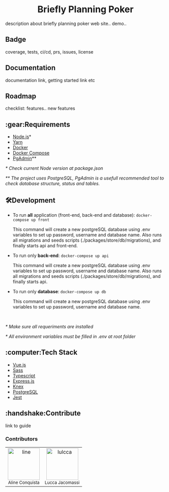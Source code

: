 <h1 align="center"> 
    Briefly Planning Poker 
</h1>
<p>
    description about briefly planning poker web site.. demo..
</p>


<h2>
    Badge
</h2>
<p>
    coverage, tests, ci/cd, prs, issues, license
</p>


<h2> 
    Documentation
</h2>
<p>
    documentation link, getting started link etc
</p>

<h2>
    Roadmap
</h2>
<p>
    checklist: features.. new features
</p>

<h2> 
     :gear:Requirements
</h2>
<ul>
    <li>
        <a href="https://nodejs.org/en/download/">Node.js</a>*
    </li>
    <li>
        <a href="https://classic.yarnpkg.com/en/docs/getting-started">Yarn</a>
    </li>
    <li>
        <a href="https://www.docker.com/get-started/">Docker</a>
    </li>
    <li>
        <a href="https://docs.docker.com/compose/install/">Docker Compose</a>
    </li>
    <li>
        <a href="https://www.pgadmin.org/download/">PgAdmin</a>**
    </li>
</ul>

<i>* Check current Node version at package.json</i>

<i>** The project uses PostgreSQL, PgAdmin is a usefull recommended tool to check database structure, status and tables.</i>


<h2>
     🛠Development
</h2>

<ul>
    <li>
        <div>
            <p>To run <strong>all</strong> application (front-end, back-end and database): <code>docker-compose up front</code></p>
            <p>This command will create a new postgreSQL database using .env variables to set up password, username and database name. Also runs all migrations and seeds scripts (./packages/store/db/migrations), and finally starts api and front-end.</p>
        </div>
    </li>
    <li>
        <div>
            <p>To run only <strong>back-end</strong>: <code>docker-compose up api</code></p>
            <p>This command will create a new postgreSQL database using .env variables to set up password, username and database name. Also runs all migrations and seeds scripts (./packages/store/db/migrations), and finally starts api.</p>
        </div>
    </li>
    <li>
        <div>
            <p>To run only <strong>database</strong>: <code>docker-compose up db</code></p>
            <p>This command will create a new postgreSQL database using .env variables to set up password, username and database name.</p>
        </div>
    </li>
</ul>
<br/>
<p>
    <i>* Make sure all requeriments are installed</i>
</p>
<p>
    <i>* All environment variables must be filled in .env at root folder</i>
</p>

<h2>
  :computer:Tech Stack
</h2>
<ul>
    <li>
        <a href="https://vuejs.org/">Vue.js</a>
    </li>
    <li>
        <a href="https://sass-lang.com/">Sass</a>
    </li>
    <li>
        <a href="https://www.typescriptlang.org/">Typescript</a>
    </li>
    <li>
        <a href="https://expressjs.com/">Express.js</a>
    </li>
    <li>
        <a href="https://knexjs.org/">Knex</a>
    </li>
    <li>
        <a href="https://www.postgresql.org/">PostgreSQL</a>
    </li>
    <li>
        <a href="https://jestjs.io/pt-BR/">Jest</a>
    </li>
</ul>    

<h2>
   :handshake:Contribute
</h2>
<p>
   link to guide
</p>
<h3>
 Contributors
</h3>
<table>
    <tr>
        <td align="center">
            <a href="https://github.com/lineconquista">
                <img src="https://i.scdn.co/image/ab6775700000ee85a4ad05825d41edb46b18e956" width="100px;" alt="line"><br />
            </a>
            <sub>Aline Conquista</sub>
            <br />
        </td>
        <td align="center">
            <a href="https://github.com/lulcca">
                <img src="https://i.scdn.co/image/ab6775700000ee852c661ab795fa5551824e699b" width="100px;" alt="lulcca"><br />
            </a>
            <sub>Lucca Jacomassi</sub>
            <br />
        </td>
    </tr>
</table>
